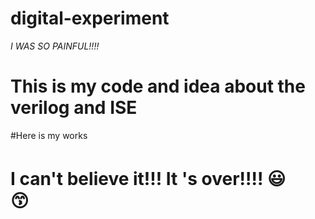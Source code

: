 # digital-experiment
*I WAS SO PAINFUL!!!!*
# This is my code and idea about the verilog and ISE    
#Here is my works
# I can't believe it!!! It 's over!!!! :smiley:　　　　:kissing_smiling_eyes:
